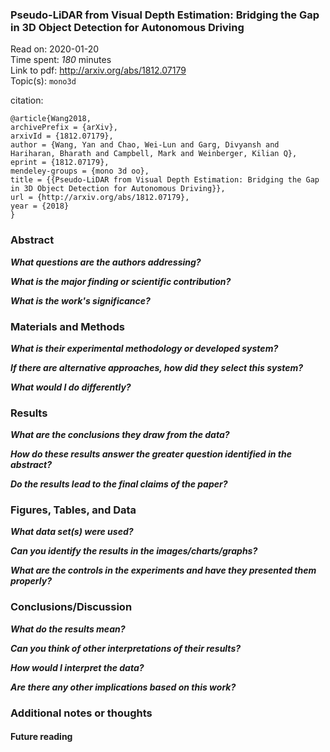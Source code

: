 <!--
{"title": "Pseudo-LiDAR from Visual Depth Estimation: Bridging the Gap in 3D Object Detection for Autonomous Driving", "url": "http://arxiv.org/abs/1812.07179", "topics": "mono3d", "date": "2020-01-20", "estimated_minutes": "180"}
-->
### Pseudo-LiDAR from Visual Depth Estimation: Bridging the Gap in 3D Object Detection for Autonomous Driving

Read on: 2020-01-20  
Time spent: *180* minutes  
Link to pdf: http://arxiv.org/abs/1812.07179  
Topic(s): `mono3d`

citation:
```
@article{Wang2018,
archivePrefix = {arXiv},
arxivId = {1812.07179},
author = {Wang, Yan and Chao, Wei-Lun and Garg, Divyansh and Hariharan, Bharath and Campbell, Mark and Weinberger, Kilian Q},
eprint = {1812.07179},
mendeley-groups = {mono 3d oo},
title = {{Pseudo-LiDAR from Visual Depth Estimation: Bridging the Gap in 3D Object Detection for Autonomous Driving}},
url = {http://arxiv.org/abs/1812.07179},
year = {2018}
}

```

### Abstract

__*What questions are the authors addressing?*__

__*What is the major finding or scientific contribution?*__

__*What is the work's significance?*__

### Materials and Methods

__*What is their experimental methodology or developed system?*__

__*If there are alternative approaches, how did they select this system?*__

__*What would I do differently?*__

### Results

__*What are the conclusions they draw from the data?*__

__*How do these results answer the greater question identified in the abstract?*__

__*Do the results lead to the final claims of the paper?*__

### Figures, Tables, and Data

__*What data set(s) were used?*__

__*Can you identify the results in the images/charts/graphs?*__

__*What are the controls in the experiments and have they presented them properly?*__

### Conclusions/Discussion

__*What do the results mean?*__

__*Can you think of other interpretations of their results?*__

__*How would I interpret the data?*__

__*Are there any other implications based on this work?*__

### Additional notes or thoughts

#### Future reading
